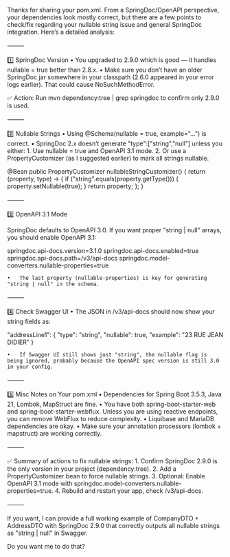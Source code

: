 Thanks for sharing your pom.xml. From a SpringDoc/OpenAPI perspective, your dependencies look mostly correct, but there are a few points to check/fix regarding your nullable string issue and general SpringDoc integration. Here’s a detailed analysis:

⸻

1️⃣ SpringDoc Version
	•	You upgraded to 2.9.0 which is good — it handles nullable = true better than 2.8.x.
	•	Make sure you don’t have an older SpringDoc jar somewhere in your classpath (2.6.0 appeared in your error logs earlier). That could cause NoSuchMethodError.

✅ Action: Run mvn dependency:tree | grep springdoc to confirm only 2.9.0 is used.

⸻

2️⃣ Nullable Strings
	•	Using @Schema(nullable = true, example="...") is correct.
	•	SpringDoc 2.x doesn’t generate "type":["string","null"] unless you either:
	1.	Use nullable = true and OpenAPI 3.1 mode.
	2.	Or use a PropertyCustomizer (as I suggested earlier) to mark all strings nullable.

@Bean
public PropertyCustomizer nullableStringCustomizer() {
    return (property, type) -> {
        if ("string".equals(property.getType())) {
            property.setNullable(true);
        }
        return property;
    };
}


⸻

3️⃣ OpenAPI 3.1 Mode

SpringDoc defaults to OpenAPI 3.0. If you want proper "string | null" arrays, you should enable OpenAPI 3.1:

springdoc.api-docs.version=3.1.0
springdoc.api-docs.enabled=true
springdoc.api-docs.path=/v3/api-docs
springdoc.model-converters.nullable-properties=true

	•	The last property (nullable-properties) is key for generating "string | null" in the schema.

⸻

4️⃣ Check Swagger UI
	•	The JSON in /v3/api-docs should now show your string fields as:

"addressLine1": {
  "type": "string",
  "nullable": true,
  "example": "23 RUE JEAN DIDIER"
}

	•	If Swagger UI still shows just "string", the nullable flag is being ignored, probably because the OpenAPI spec version is still 3.0 in your config.

⸻

5️⃣ Misc Notes on Your pom.xml
	•	Dependencies for Spring Boot 3.5.3, Java 21, Lombok, MapStruct are fine.
	•	You have both spring-boot-starter-web and spring-boot-starter-webflux. Unless you are using reactive endpoints, you can remove WebFlux to reduce complexity.
	•	Liquibase and MariaDB dependencies are okay.
	•	Make sure your annotation processors (lombok + mapstruct) are working correctly.

⸻

✅ Summary of actions to fix nullable strings:
	1.	Confirm SpringDoc 2.9.0 is the only version in your project (dependency:tree).
	2.	Add a PropertyCustomizer bean to force nullable strings.
	3.	Optional: Enable OpenAPI 3.1 mode with springdoc.model-converters.nullable-properties=true.
	4.	Rebuild and restart your app, check /v3/api-docs.

⸻

If you want, I can provide a full working example of CompanyDTO + AddressDTO with SpringDoc 2.9.0 that correctly outputs all nullable strings as "string | null" in Swagger.

Do you want me to do that?